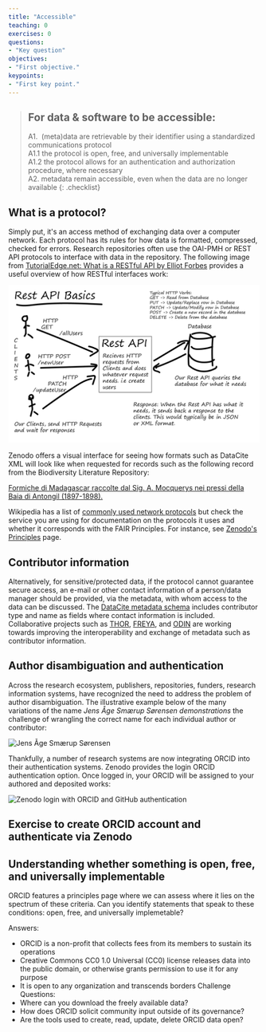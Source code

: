 ```yaml
---
title: "Accessible"
teaching: 0
exercises: 0
questions:
- "Key question"
objectives:
- "First objective."
keypoints:
- "First key point."
---
```



> ## For data & software to be accessible:
> A1.  (meta)data are retrievable by their identifier using a standardized communications protocol  
>     A1.1 the protocol is open, free, and universally implementable  
>     A1.2 the protocol allows for an authentication and authorization procedure, where necessary  
> A2. metadata remain accessible, even when the data are no longer available
{: .checklist}

## What is a protocol?
Simply put, it's an access method of exchanging data over a computer network.  Each protocol has its rules for how data is formatted, compressed, checked for errors. Research repositories often use the OAI-PMH or REST API protocols to interface with data in the repository. The following image from [TutorialEdge.net: What is a RESTful API by Elliot Forbes](https://tutorialedge.net/general/what-is-a-rest-api/) provides a useful overview of how RESTful interfaces work:

![TutorialEdge.net: What is a RESTful API? by Elliot Forbes](../fig/rest-api.png)

Zenodo offers a visual interface for seeing how formats such as DataCite XML will look like when requested for records such as the following record from the Biodiversity Literature Repository:  

[Formiche di Madagascar raccolte dal Sig. A. Mocquerys nei pressi della Baia di Antongil (1897-1898).](https://sandbox.zenodo.org/record/9785/export/dcite4#.W3eDVthKjGI)

Wikipedia has a list of [commonly used network protocols](https://en.wikipedia.org/wiki/Lists_of_network_protocols) but check the service you are using for documentation on the protocols it uses and whether it corresponds with the FAIR Principles. For instance, see [Zenodo's Principles](http://about.zenodo.org/principles/) page.

## Contributor information
Alternatively, for sensitive/protected data, if the protocol cannot guarantee secure access, an e-mail or other contact information of a person/data manager should be provided, via the metadata, with whom access to the data can be discussed. The [DataCite metadata schema](https://schema.datacite.org/) includes contributor type and name as fields where contact information is included. Collaborative projects such as [THOR](https://project-thor.readme.io/), [FREYA](https://www.project-freya.eu/en/resources), and [ODIN](https://odin-project.eu/project-outputs/deliverables/) are working towards improving the interoperability and exchange of metadata such as contributor information. 

## Author disambiguation and authentication
Across the research ecosystem, publishers, repositories, funders, research information systems, have recognized the need to address the problem of author disambiguation. The illustrative example below of the many variations of the name _Jens Åge Smærup Sørensen demonstrations_ the challenge of wrangling the correct name for each individual author or contributor:  
  
![Jens Åge Smærup Sørensen](https://slideplayer.com/13579783/82/images/5/Jens+%C3%85ge+Sm%C3%A6rup+S%C3%B8rensen.jpg)

Thankfully, a number of research systems are now integrating ORCID into their authentication systems. Zenodo provides the login ORCID authentication option. Once logged in, your ORCID will be assigned to your authored and deposited works:  
 
![Zenodo login with ORCID and GitHub authentication](https://annefou.github.io/jupyter_dashboards/images/zenodo_login.png)
 
## Exercise to create ORCID account and authenticate via Zenodo
 
## Understanding whether something is open, free, and universally implementable
ORCID features a principles page where we can assess where it lies on the spectrum of these criteria. Can you identify statements that speak to these conditions: open, free, and universally implemetable?
 
Answers:
- ORCID is a non-profit that collects fees from its members to sustain its operations
- Creative Commons CC0 1.0 Universal (CC0) license releases data into the public domain, or otherwise grants permission to use it for any purpose
- It is open to any organization and transcends borders
Challenge Questions:
- Where can you download the freely available data?
- How does ORCID solicit community input outside of its governance?
- Are the tools used to create, read, update, delete ORCID data open?
